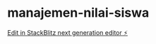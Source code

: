 # manajemen-nilai-siswa

[Edit in StackBlitz next generation editor ⚡️](https://stackblitz.com/~/github.com/ucengpoi3/manajemen-nilai-siswa)